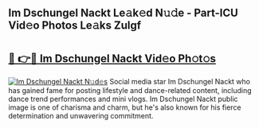 ## Im Dschungel Nackt Le𝚊k𝚎d N𝚞𝚍e - Part-ICU Vid𝚎o Photos Le𝚊ks Zulgf

# <h2><a href="http://fb8m0w9.evod.top/?m=Im+Dschungel+Nackt">🔗 👉🔴 Im Dschungel Nackt Vid𝚎o Ph𝚘t𝚘s</a></h2>

[![Im Dschungel Nackt N𝚞d𝚎s](https://i.imgur.com/8V9OHl7.gif)](http://fb8m0w9.evod.top/?m=Im+Dschungel+Nackt)
Social media star Im Dschungel Nackt who has gained fame for posting lifestyle and dance-related content, including dance trend performances and mini vlogs. Im Dschungel Nackt public image is one of charisma and charm, but he's also known for his fierce determination and unwavering commitment. 
